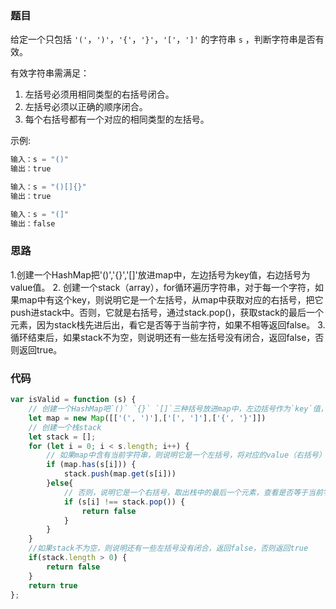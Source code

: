 ### 题目

给定一个只包括 `'('`，`')'`，`'{'`，`'}'`，`'['`，`']'` 的字符串 `s` ，判断字符串是否有效。

有效字符串需满足：

1. 左括号必须用相同类型的右括号闭合。
2. 左括号必须以正确的顺序闭合。
3. 每个右括号都有一个对应的相同类型的左括号。

示例:

```js
输入：s = "()"
输出：true

输入：s = "()[]{}"
输出：true

输入：s = "(]"
输出：false
```

### 思路

1.创建一个HashMap把'()','{}','[]'放进map中，左边括号为key值，右边括号为value值。
2. 创建一个stack（array），for循环遍历字符串，对于每一个字符，如果map中有这个key，则说明它是一个左括号，从map中获取对应的右括号，把它push进stack中。否则，它就是右括号，通过stack.pop()，获取stack的最后一个元素，因为stack栈先进后出，看它是否等于当前字符，如果不相等返回false。
3. 循环结束后，如果stack不为空，则说明还有一些左括号没有闭合，返回false，否则返回true。

### 代码

```js
var isValid = function (s) {
    // 创建一个HashMap吧`()` `{}` `[]`三种括号放进map中，左边括号作为`key`值，右边括号作为`value`值
    let map = new Map([['(', ')'],['[', ']'],['{', '}']])
    // 创建一个栈stack
    let stack = [];
    for (let i = 0; i < s.length; i++) {
        // 如果map中含有当前字符串，则说明它是一个左括号，将对应的value（右括号）push进stack中
        if (map.has(s[i])) {
            stack.push(map.get(s[i]))
        }else{
            // 否则，说明它是一个右括号，取出栈中的最后一个元素，查看是否等于当前字符串，不等于则返回false
            if (s[i] !== stack.pop()) {
                return false
            }
        }
    }
    //如果stack不为空，则说明还有一些左括号没有闭合，返回false，否则返回true
    if(stack.length > 0) {
        return false
    }
    return true
};
```



